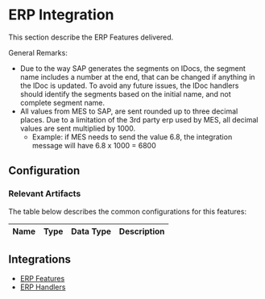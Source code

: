 # ERP Integration

This section describe the ERP Features delivered.

General Remarks:
* Due to the way SAP generates the segments on IDocs, the segment name includes a number at the end, that can be changed if anything in the IDoc is updated. To avoid any future issues, the IDoc handlers should identify the segments based on the initial name, and not complete segment name.
* All values from MES to SAP, are sent rounded up to three decimal places. Due to a limitation of the 3rd party erp used by MES, all decimal values are sent multiplied by 1000.
  * Example: if MES needs to send the value 6.8, the integration message will have 6.8 x 1000 = 6800 

## Configuration

### Relevant Artifacts
The table below describes the common configurations for this features:

|Name          | Type      |  Data Type | Description |
|:------------ | :-------- | :-------- | :-----------|

## Integrations
* [ERP Features](/AMSOsram/techspec>erpintegration>erpfeatures)
* [ERP Handlers](/AMSOsram/techspec>erpintegration>erphandlers)


